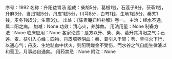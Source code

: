 序号：1992
名称：升阳益胃汤
组成：柴胡5分，葛根1钱，石莲子8分，茯苓1钱，升麻3分，当归1钱5分，丹皮1钱5分，川芎8分，白芍1钱，生地1钱5分，秦艽1钱，麦冬1钱5分，生草3分。
出处：《陈素庵妇科补解》卷一。
主治：经水不通，属二阳之病。
加减：None
功效：清心火，养脾血。
用法用量：None
制备方法：None
临床应用：None
各家论述：是方以升、柴、秦、葛升其清阳之气；石莲、麦、茯引入心经；四物、丹皮培养阴血；秦、葛引入于胃；苓、草引火下行，以通心气；丹皮、生地祛血中伏火，则阳明燥金不受伤，而水谷之气自能生律液以和营卫，月事必自通矣。
用药禁忌：None
附注：None
